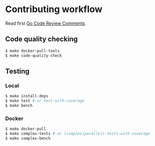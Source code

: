 # Contributing workflow

Read first [Go Code Review Comments](https://github.com/golang/go/wiki/CodeReviewComments).

## Code quality checking

```bash
$ make docker-pull-tools
$ make code-quality-check
```

## Testing

### Local

```bash
$ make install-deps
$ make test # or test-with-coverage
$ make bench
```

### Docker

```bash
$ make docker-pull
$ make complex-tests # or (complex|parallel)-tests-with-coverage
$ make complex-bench
```
